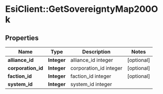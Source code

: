 # EsiClient::GetSovereigntyMap200Ok

## Properties
Name | Type | Description | Notes
------------ | ------------- | ------------- | -------------
**alliance_id** | **Integer** | alliance_id integer | [optional] 
**corporation_id** | **Integer** | corporation_id integer | [optional] 
**faction_id** | **Integer** | faction_id integer | [optional] 
**system_id** | **Integer** | system_id integer | 


